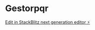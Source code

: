 # Gestorpqr

[Edit in StackBlitz next generation editor ⚡️](https://stackblitz.com/~/github.com/chrismorales-svg/Gestorpqr)